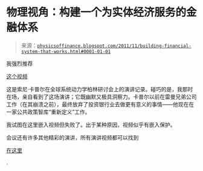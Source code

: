 <!--yml

分类：未分类

日期：2024-05-18 07:02:35

-->

# 物理视角：构建一个为实体经济服务的金融体系

> 来源：[`physicsoffinance.blogspot.com/2011/11/building-financial-system-that-works.html#0001-01-01`](http://physicsoffinance.blogspot.com/2011/11/building-financial-system-that-works.html#0001-01-01)

我强烈推荐

[这个视频](http://vimeo.com/31210471)

这是索尼·卡普尔在全球系统动力学柏林研讨会上的演讲记录。碰巧的是，我那时在场，亲自看到了这场演讲；它既幽默又极具洞察力。卡普尔以前在雷曼兄弟公司工作（在其崩溃之前），最终放弃了投资银行业去做更有意义的事情——他现在在一家公共政策智库“重新定义”工作。

我试图在这里嵌入视频但失败了。出于某种原因，视频似乎有嵌入保护。

会议还有许多其他精彩的演讲，所有演讲视频都可以找到

[在这里](http://www.gsdp.eu/news/new-thinking-videos/)

.
